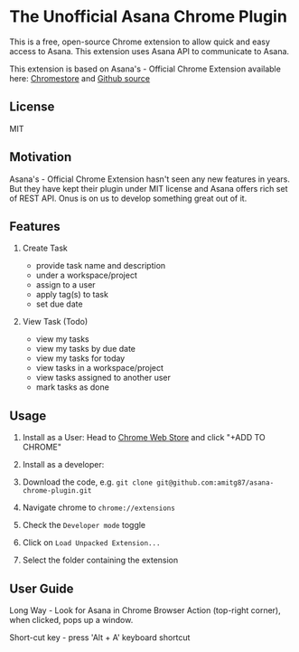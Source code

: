 # The Unofficial Asana Chrome Plugin

This is a free, open-source Chrome extension to allow quick and easy access
to Asana. This extension uses Asana API to communicate to Asana.

This extension is based on Asana's - Official Chrome Extension available here:
[Chromestore](https://chrome.google.com/webstore/detail/asana-extension-for-chrom/khnpeclbnipcdacdkhejifenadikeghk)
and [Github source](https://github.com/Asana/Chrome-Extension-Example)


## License
MIT

## Motivation
Asana's - Official Chrome Extension hasn't seen any new features in years.
But they have kept their plugin under MIT license and Asana offers rich set
of REST API. Onus is on us to develop something great out of it.


## Features

1. Create Task
    - provide task name and description
    - under a workspace/project
    - assign to a user
    - apply tag(s) to task
    - set due date

2. View Task (Todo)
    - view my tasks
    - view my tasks by due date
    - view my tasks for today
    - view tasks in a workspace/project
    - view tasks assigned to another user
    - mark tasks as done

## Usage
1. Install as a User:
Head to [Chrome Web Store](https://chrome.google.com/webstore/detail/asanang-asana-extension-f/mcfgjehdbegcfjeecdgdpjlmfbeamgdd) and click "+ADD TO CHROME"

2. Install as a developer:
  1. Download the code, e.g. `git clone git@github.com:amitg87/asana-chrome-plugin.git`
  2. Navigate chrome to `chrome://extensions`
  3. Check the `Developer mode` toggle
  4. Click on `Load Unpacked Extension...`
  5. Select the folder containing the extension

## User Guide
Long Way - Look for Asana in Chrome Browser Action (top-right corner),
 when clicked, pops up a window.

Short-cut key - press 'Alt + A' keyboard shortcut
